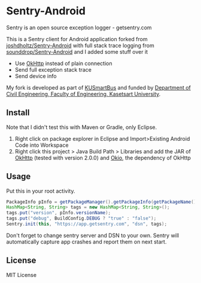 # Sentry-Android

Sentry is an open source exception logger - getsentry.com

This is a Sentry client for Android application forked from [joshdholtz/Sentry-Android](https://github.com/joshdholtz/Sentry-Android) with full stack trace logging from [sounddrop/Sentry-Android](https://github.com/soundrop/Sentry-Android) and I added some stuff over it

- Use [OkHttp](https://square.github.io/okhttp/) instead of plain connection
- Send full exception stack trace
- Send device info

My fork is developed as part of [KUSmartBus](https://play.google.com/store/apps/details?id=th.in.whs.ku.bus) and funded by [Department of Civil Engineering, Faculty of Engineering, Kasetsart University](http://ce.eng.ku.ac.th/main.html).

## Install

Note that I didn't test this with Maven or Gradle, only Eclipse.

1. Right click on package explorer in Eclipse and Import>Existing Android Code into Workspace
2. Right click this project > Java Build Path > Libraries and add the JAR of [OkHttp](https://square.github.io/okhttp/) (tested with version 2.0.0) and [Okio](http://github.com/square/okio), the dependency of OkHttp

## Usage

Put this in your root activity.

````java
PackageInfo pInfo = getPackageManager().getPackageInfo(getPackageName(), 0);
HashMap<String, String> tags = new HashMap<String, String>();
tags.put("version", pInfo.versionName);
tags.put("debug", BuildConfig.DEBUG ? "true" : "false");
Sentry.init(this, "https://app.getsentry.com", "dsn", tags);
````

Don't forget to change sentry server and DSN to your own. Sentry will automatically capture app crashes and report them on next start.

## License

MIT License